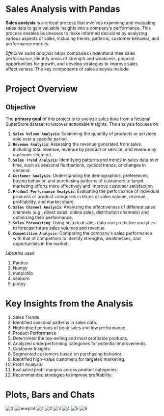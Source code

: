 # Sales Analysis with Pandas
**Sales analysis** is a critical process that involves examining and evaluating sales data to gain valuable insights into a company's performance. This process enables businesses to make informed decisions by analyzing various aspects of sales, including trends, patterns, customer behavior, and performance metrics.

*Effective sales analysis* helps companies understand their sales performance, identify areas of strength and weakness, pinpoint opportunities for growth, and develop strategies to improve sales effectiveness. The key components of sales analysis include:
# Project Overview
## Objective

The **primary goal** of this project is to analyze sales data from a fictional SuperStore dataset to uncover actionable insights. 
The analysis focuses on:

1. **`Sales Volume Analysis`**: Examining the quantity of products or services sold over a specific period.
2. **`Revenue Analysis`**: Assessing the revenue generated from sales, including total revenue, revenue by product or service, and revenue by customer segment.
3. **`Sales Trend Analysis`**: Identifying patterns and trends in sales data over time, such as seasonal fluctuations, cyclical trends, or changes in demand.
4. **`Customer Analysis`**: Understanding the demographics, preferences, buying behavior, and purchasing patterns of customers to target marketing efforts more effectively and improve customer satisfaction.
5. **`Product Performance Analysis`**: Evaluating the performance of individual products or product categories in terms of sales volume, revenue, profitability, and market share.
6. **`Sales Channel Analysis`**: Analyzing the effectiveness of different sales channels (e.g., direct sales, online sales, distribution channels) and optimizing their performance.
7. **`Sales Forecasting`**: Using historical sales data and predictive analytics to forecast future sales volumes and revenue.
8. **`Competitive Analysis`**: Comparing the company's sales performance with that of competitors to identify strengths, weaknesses, and opportunities in the market.

*Libraries* used
1. Pandas
2. Numpy
3. matplotlib
4. seaborn
5. plotpy

# Key Insights from the Analysis
1. Sales Trends
  1. Identified seasonal patterns in sales data.
  2. Highlighted periods of peak sales and low performance.
2. Product Performance
  1. Determined the top-selling and most profitable products.
  2. Analyzed underperforming categories for potential improvements.
3. Customer Insights
  1. Segmented customers based on purchasing behavior.
  2. Identified high-value customers for targeted marketing.
4. Profit Analysis
  1. Evaluated profit margins across product categories.
  2. Recommended strategies to improve profitability.



# Plots, Bars and Chats
![0](https://github.com/user-attachments/assets/22193d5c-2f1c-4360-9335-6ea1a89c653b)
![newplot](https://github.com/user-attachments/assets/4e5e868d-f07b-467d-ba49-a335cc26472e)
![1](https://github.com/user-attachments/assets/53331f65-4519-43b5-b552-56fa67762242)
![2](https://github.com/user-attachments/assets/bfbe86e6-6bc5-42cc-82bc-06b9223d838f)
![3](https://github.com/user-attachments/assets/e3db17f1-72a1-44e5-8888-b02a8dc6f94d)
![4](https://github.com/user-attachments/assets/a2e04332-71d3-401d-97f6-0a7be13c235f)
![5](https://github.com/user-attachments/assets/7627c879-8289-43ab-9251-c77f57dfe666)
![6](https://github.com/user-attachments/assets/09520173-d2f3-4466-b7ae-69a0ca3c28e7)


